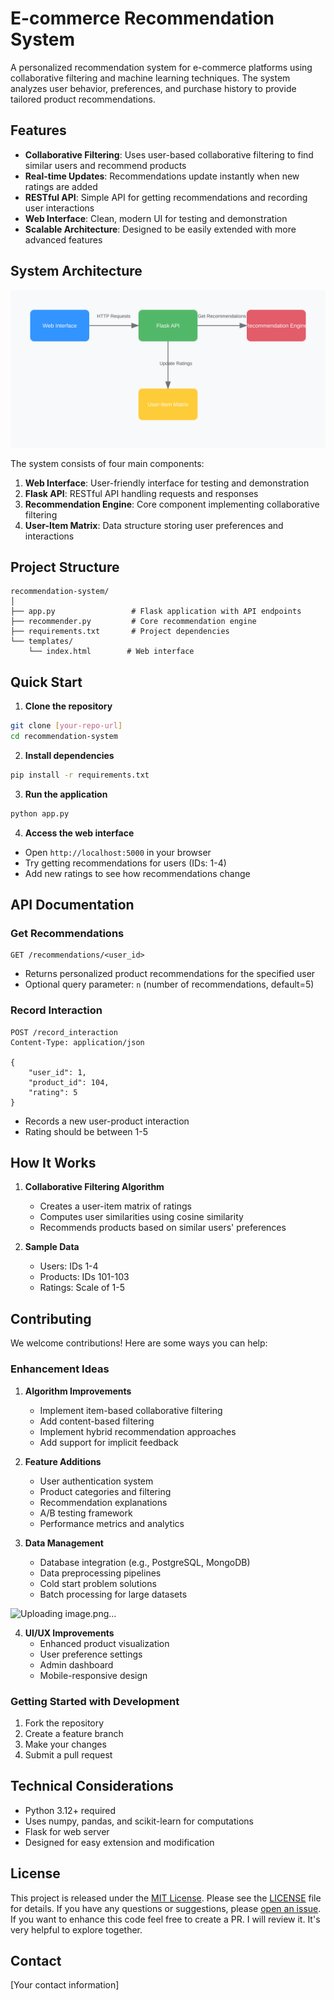 # E-commerce Recommendation System

A personalized recommendation system for e-commerce platforms using collaborative filtering and machine learning techniques. The system analyzes user behavior, preferences, and purchase history to provide tailored product recommendations.

## Features

- **Collaborative Filtering**: Uses user-based collaborative filtering to find similar users and recommend products
- **Real-time Updates**: Recommendations update instantly when new ratings are added
- **RESTful API**: Simple API for getting recommendations and recording user interactions
- **Web Interface**: Clean, modern UI for testing and demonstration
- **Scalable Architecture**: Designed to be easily extended with more advanced features

## System Architecture

![System Architecture](images/architecture.svg)

The system consists of four main components:
1. **Web Interface**: User-friendly interface for testing and demonstration
2. **Flask API**: RESTful API handling requests and responses
3. **Recommendation Engine**: Core component implementing collaborative filtering
4. **User-Item Matrix**: Data structure storing user preferences and interactions

## Project Structure

```
recommendation-system/
│
├── app.py                 # Flask application with API endpoints
├── recommender.py         # Core recommendation engine
├── requirements.txt       # Project dependencies
└── templates/
    └── index.html        # Web interface
```

## Quick Start

1. **Clone the repository**
```bash
git clone [your-repo-url]
cd recommendation-system
```

2. **Install dependencies**
```bash
pip install -r requirements.txt
```

3. **Run the application**
```bash
python app.py
```

4. **Access the web interface**
- Open `http://localhost:5000` in your browser
- Try getting recommendations for users (IDs: 1-4)
- Add new ratings to see how recommendations change

## API Documentation

### Get Recommendations
```http
GET /recommendations/<user_id>
```
- Returns personalized product recommendations for the specified user
- Optional query parameter: `n` (number of recommendations, default=5)

### Record Interaction
```http
POST /record_interaction
Content-Type: application/json

{
    "user_id": 1,
    "product_id": 104,
    "rating": 5
}
```
- Records a new user-product interaction
- Rating should be between 1-5

## How It Works

1. **Collaborative Filtering Algorithm**
   - Creates a user-item matrix of ratings
   - Computes user similarities using cosine similarity
   - Recommends products based on similar users' preferences

2. **Sample Data**
   - Users: IDs 1-4
   - Products: IDs 101-103
   - Ratings: Scale of 1-5

## Contributing

We welcome contributions! Here are some ways you can help:

### Enhancement Ideas
1. **Algorithm Improvements**
   - Implement item-based collaborative filtering
   - Add content-based filtering
   - Implement hybrid recommendation approaches
   - Add support for implicit feedback

2. **Feature Additions**
   - User authentication system
   - Product categories and filtering
   - Recommendation explanations
   - A/B testing framework
   - Performance metrics and analytics

3. **Data Management**
   - Database integration (e.g., PostgreSQL, MongoDB)
   - Data preprocessing pipelines
   - Cold start problem solutions
   - Batch processing for large datasets

![Uploading image.png…]()

4. **UI/UX Improvements**
   - Enhanced product visualization
   - User preference settings
   - Admin dashboard
   - Mobile-responsive design

### Getting Started with Development
1. Fork the repository
2. Create a feature branch
3. Make your changes
4. Submit a pull request

## Technical Considerations

- Python 3.12+ required
- Uses numpy, pandas, and scikit-learn for computations
- Flask for web server
- Designed for easy extension and modification

## License

This project is released under the [MIT License](LICENSE). Please see the [LICENSE](LICENSE) file for details. If you have any questions or suggestions, please [open an issue](https://github.com/yash8107/recommendation-system/issues). If you want to enhance this code feel free to create a PR. I will review it. It's very helpful to explore together.

## Contact

[Your contact information]
